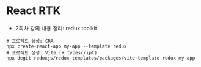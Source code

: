 # React RTK

- 2회차 강의 내용 정리: redux toolkit

```shell
# 프로젝트 생성: CRA
npx create-react-app my-app --template redux
# 프로젝트 생성: Vite (+ typescript)
npx degit reduxjs/redux-templates/packages/vite-template-redux my-app
```
